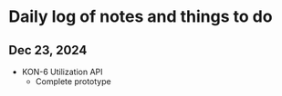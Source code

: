 # Daily log of notes and things to do

## Dec 23, 2024

- KON-6 Utilization API
  - Complete prototype
